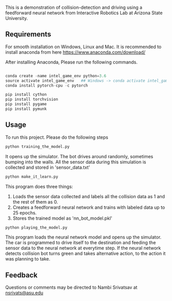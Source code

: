 
This is a demonstration of collision-detection and driving using a feedforward neural network from Interactive Robotics Lab at Arizona State University.


## Requirements

For smooth installation on Windows, Linux and Mac. It is recommended to install anaconda from here https://www.anaconda.com/download/

After installing Anaconda, Please run the following commands.

```python

conda create -name intel_game_env python=3.6
source activate intel_game_env   ## Windows -> conda activate intel_game_env 
conda install pytorch-cpu -c pytorch 

pip install cython
pip install torchvision
pip install pygame
pip install pymunk


```

## Usage

To run this project. Please do the following steps

```python
python training_the_model.py
```
It opens up the simulator. The bot drives around randomly, sometimes bumping into the walls. All the sensor data during this simulation is collected and stored in 'sensor_data.txt'

```python
python make_it_learn.py
```

This program does three things:
 
1. Loads the sensor data collected and labels all the collision data as 1 and the rest of them as 0.
2. Creates a feedforward neural network and trains with labeled data up to 25 epochs. 
3. Stores the trained model as 'nn_bot_model.pkl'


```python
python playing_the_model.py
```
This program loads the neural network model and opens up the simulator. The car is programmed to drive itself to the destination and feeding the sensor data to the neural network at everytime step.
If the neural network detects collision bot turns green and takes alternative action, to the action it was planning to take.


## Feedback

Questions or comments may be directed to Nambi Srivatsav at <nsrivats@asu.edu>
